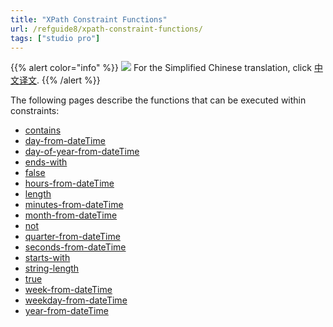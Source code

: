 ```yaml
---
title: "XPath Constraint Functions"
url: /refguide8/xpath-constraint-functions/
tags: ["studio pro"]
---
```


{{% alert color="info" %}}
<img src="/attachments/china.png" class="d-inline-block" /> For the Simplified Chinese translation, click [中文译文](https://cdn.mendix.tencent-cloud.com/documentation/refguide8/xpath-constraint-functions.pdf).
{{% /alert %}}

The following pages describe the functions that can be executed within constraints:

* [contains](/refguide8/xpath-contains/)
* [day-from-dateTime](/refguide8/xpath-day-from-datetime/)
* [day-of-year-from-dateTime](/refguide8/xpath-day-of-year-from-datetime/)
* [ends-with](/refguide8/xpath-ends-with/)
* [false](/refguide8/xpath-false/)
* [hours-from-dateTime](/refguide8/xpath-hours-from-datetime/)
* [length](/refguide8/xpath-length/)
* [minutes-from-dateTime](/refguide8/xpath-minutes-from-datetime/)
* [month-from-dateTime](/refguide8/xpath-month-from-datetime/)
* [not](/refguide8/xpath-not/)
* [quarter-from-dateTime](/refguide8/xpath-quarter-from-datetime/)
* [seconds-from-dateTime](/refguide8/xpath-seconds-from-datetime/)
* [starts-with](/refguide8/xpath-starts-with/)
* [string-length](/refguide8/xpath-string-length/)
* [true](/refguide8/xpath-true/)
* [week-from-dateTime](/refguide8/xpath-week-from-datetime/)
* [weekday-from-dateTime](/refguide8/xpath-weekday-from-datetime/)
* [year-from-dateTime](/refguide8/xpath-year-from-datetime/)
